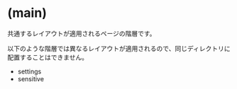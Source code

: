 # (main)

共通するレイアウトが適用されるページの階層です。

以下のような階層では異なるレイアウトが適用されるので、同じディレクトリに配置することはできません。

- settings
- sensitive
